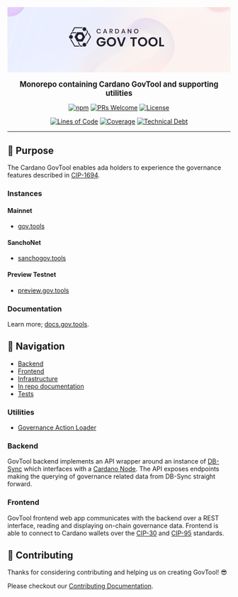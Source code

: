 <p align="center">
  <img width="750" src=".github/images/cardano-govtool-header.png"/>
</p>

<p align="center">
  <big><strong>Monorepo containing Cardano GovTool and supporting utilities</strong></big>
</p>

<div align="center">

[![npm](https://img.shields.io/npm/v/npm.svg?style=flat-square)](https://www.npmjs.com/package/npm) [![PRs Welcome](https://img.shields.io/badge/PRs-welcome-brightgreen.svg?style=flat-square)](http://makeapullrequest.com) [![License](https://img.shields.io/badge/License-Apache_2.0-blue.svg)](https://opensource.org/licenses/Apache-2.0)

[![Lines of Code](https://sonarcloud.io/api/project_badges/measure?project=intersect-govtool&metric=ncloc)](https://sonarcloud.io/summary/overall?id=intersect-govtool) [![Coverage](https://sonarcloud.io/api/project_badges/measure?project=intersect-govtool&metric=coverage)](https://sonarcloud.io/summary/overall?id=intersect-govtool) [![Technical Debt](https://sonarcloud.io/api/project_badges/measure?project=intersect-govtool&metric=sqale_index)](https://sonarcloud.io/summary/overall?id=intersect-govtool)

</div>

<hr/>

## 🌄 Purpose

The Cardano GovTool enables ada holders to experience the governance features described in [CIP-1694](https://github.com/cardano-foundation/CIPs/blob/master/CIP-1694/README.md).

### Instances

#### Mainnet

- [gov.tools](https://gov.tools/)

#### SanchoNet

- [sanchogov.tools](https://sanchogov.tools/)

#### Preview Testnet

- [preview.gov.tools](https://preview.gov.tools/)

### Documentation

Learn more; [docs.gov.tools](https://docs.gov.tools/cardano-govtool/using-govtool).

## 📍 Navigation

- [Backend](./govtool/backend/README.md)
- [Frontend](./govtool/frontend/README.md)
- [Infrastructure](./infra/terraform/README.md)
- [In repo documentation](./docs/)
- [Tests](./tests/)

### Utilities

- [Governance Action Loader](./gov-action-loader/)

### Backend

GovTool backend implements an API wrapper around an instance of [DB-Sync](https://github.com/IntersectMBO/cardano-db-sync) which interfaces with a [Cardano Node](https://github.com/IntersectMBO/cardano-node).
The API exposes endpoints making the querying of governance related data from DB-Sync straight forward.

### Frontend

GovTool frontend web app communicates with the backend over a REST interface, reading and displaying on-chain governance data.
Frontend is able to connect to Cardano wallets over the [CIP-30](https://github.com/cardano-foundation/CIPs/blob/master/CIP-0030/README.md) and [CIP-95](https://github.com/cardano-foundation/CIPs/blob/master/CIP-0095/README.md) standards.

## 🤝 Contributing

Thanks for considering contributing and helping us on creating GovTool! 😎

Please checkout our [Contributing Documentation](./CONTRIBUTING.md).
